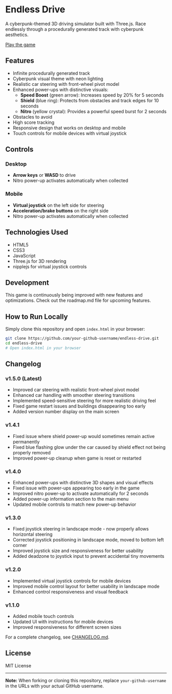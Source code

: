 # Endless Drive

A cyberpunk-themed 3D driving simulator built with Three.js. Race endlessly through a procedurally generated track with cyberpunk aesthetics.

[Play the game](https://screech24.github.io/Endless-Drive/)

## Features

- Infinite procedurally generated track
- Cyberpunk visual theme with neon lighting
- Realistic car steering with front-wheel pivot model
- Enhanced power-ups with distinctive visuals:
  - **Speed Boost** (green arrow): Increases speed by 20% for 5 seconds
  - **Shield** (blue ring): Protects from obstacles and track edges for 10 seconds
  - **Nitro** (yellow crystal): Provides a powerful speed burst for 2 seconds
- Obstacles to avoid
- High score tracking
- Responsive design that works on desktop and mobile
- Touch controls for mobile devices with virtual joystick

## Controls

### Desktop
- **Arrow keys** or **WASD** to drive
- Nitro power-up activates automatically when collected

### Mobile
- **Virtual joystick** on the left side for steering
- **Acceleration/brake buttons** on the right side
- Nitro power-up activates automatically when collected

## Technologies Used

- HTML5
- CSS3
- JavaScript
- Three.js for 3D rendering
- nipplejs for virtual joystick controls

## Development

This game is continuously being improved with new features and optimizations. Check out the roadmap.md file for upcoming features.

## How to Run Locally

Simply clone this repository and open `index.html` in your browser:

```bash
git clone https://github.com/your-github-username/endless-drive.git
cd endless-drive
# Open index.html in your browser
```

## Changelog

### v1.5.0 (Latest)
- Improved car steering with realistic front-wheel pivot model
- Enhanced car handling with smoother steering transitions
- Implemented speed-sensitive steering for more realistic driving feel
- Fixed game restart issues and buildings disappearing too early
- Added version number display on the main screen

### v1.4.1
- Fixed issue where shield power-up would sometimes remain active permanently
- Fixed blue flashing glow under the car caused by shield effect not being properly removed
- Improved power-up cleanup when game is reset or restarted

### v1.4.0
- Enhanced power-ups with distinctive 3D shapes and visual effects
- Fixed issue with power-ups appearing too early in the game
- Improved nitro power-up to activate automatically for 2 seconds
- Added power-up information section to the main menu
- Updated mobile controls to match new power-up behavior

### v1.3.0
- Fixed joystick steering in landscape mode - now properly allows horizontal steering
- Corrected joystick positioning in landscape mode, moved to bottom left corner
- Improved joystick size and responsiveness for better usability
- Added deadzone to joystick input to prevent accidental tiny movements

### v1.2.0
- Implemented virtual joystick controls for mobile devices
- Improved mobile control layout for better usability in landscape mode
- Enhanced control responsiveness and visual feedback

### v1.1.0
- Added mobile touch controls
- Updated UI with instructions for mobile devices
- Improved responsiveness for different screen sizes

For a complete changelog, see [CHANGELOG.md](CHANGELOG.md).

## License

MIT License

---
**Note:** When forking or cloning this repository, replace `your-github-username` in the URLs with your actual GitHub username. 